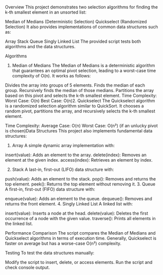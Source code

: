 Overview
This project demonstrates two selection algorithms for finding the k-th smallest element in an unsorted list:

Median of Medians (Deterministic Selection)
Quickselect (Randomized Selection)
It also provides implementations of common data structures such as:

Array
Stack
Queue
Singly Linked List
The provided script tests both algorithms and the data structures.

Algorithms
1. Median of Medians
The Median of Medians is a deterministic algorithm that guarantees an optimal pivot selection, leading to a worst-case time complexity of O(n). It works as follows:

Divides the array into groups of 5 elements.
Finds the median of each group.
Recursively finds the median of those medians.
Partitions the array based on this pivot and selects the k-th smallest element.
Time Complexity:
Worst Case: O(n)
Best Case: O(n)2. Quickselect
The Quickselect algorithm is a randomized selection algorithm similar to QuickSort. It chooses a random pivot, partitions the array, and recursively selects the k-th smallest element.

Time Complexity:
Average Case: O(n)
Worst Case: O(n²) (if an unlucky pivot is chosen)Data Structures
This project also implements fundamental data structures:

1. Array
A simple dynamic array implementation with:

insert(value): Adds an element to the array.
delete(index): Removes an element at the given index.
access(index): Retrieves an element by index.

2. Stack
A last-in, first-out (LIFO) data structure with:

push(value): Adds an element to the stack.
pop(): Removes and returns the top element.
peek(): Returns the top element without removing it.
3. Queue
A first-in, first-out (FIFO) data structure with:

enqueue(value): Adds an element to the queue.
dequeue(): Removes and returns the front element.
4. Singly Linked List
A linked list with:

insert(value): Inserts a node at the head.
delete(value): Deletes the first occurrence of a node with the given value.
traverse(): Prints all elements in the linked list.

Performance Comparison
The script compares the Median of Medians and Quickselect algorithms in terms of execution time. Generally, Quickselect is faster on average but has a worse-case O(n²) complexity.

Testing
To test the data structures manually:

Modify the script to insert, delete, or access elements.
Run the script and check console output.
